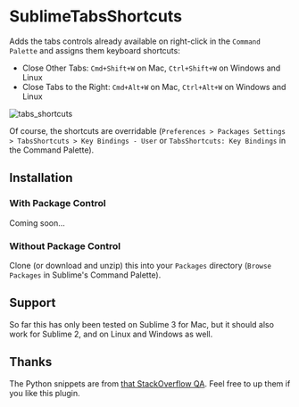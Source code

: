# SublimeTabsShortcuts

Adds the tabs controls already available on right-click in the `Command Palette` and assigns them keyboard shortcuts:

* Close Other Tabs: `Cmd+Shift+W` on Mac, `Ctrl+Shift+W` on Windows and Linux
* Close Tabs to the Right: `Cmd+Alt+W` on Mac, `Ctrl+Alt+W` on Windows and Linux

![tabs_shortcuts](https://f.cloud.github.com/assets/1530203/1804284/2a60983c-6c45-11e3-894f-b83d18b0b9ab.png)


Of course, the shortcuts are overridable (`Preferences > Packages Settings > TabsShortcuts > Key Bindings - User` or `TabsShortcuts: Key Bindings` in the Command Palette).

## Installation ##

### With Package Control ###

Coming soon...

### Without Package Control ###

Clone (or download and unzip) this into your `Packages` directory (`Browse Packages` in Sublime's Command Palette).

## Support

So far this has only been tested on Sublime 3 for Mac, but it should also work for Sublime 2, and on Linux and Windows as well.

## Thanks

The Python snippets are from [that StackOverflow QA](http://stackoverflow.com/questions/15379860/close-others-command-shortcut-in-sublime-text-2#answer-15380759). Feel free to up them if you like this plugin.
